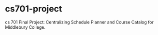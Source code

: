 # cs701-project
cs 701 Final Project: Centralizing Schedule Planner and Course Catalog for Middlebury College. 
